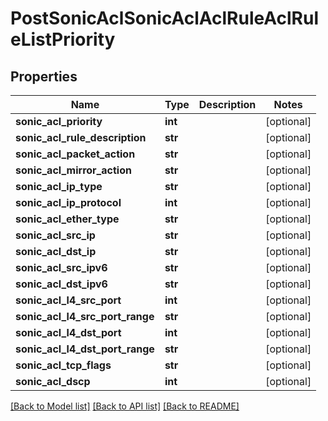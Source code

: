 # PostSonicAclSonicAclAclRuleAclRuleListPriority

## Properties
Name | Type | Description | Notes
------------ | ------------- | ------------- | -------------
**sonic_acl_priority** | **int** |  | [optional] 
**sonic_acl_rule_description** | **str** |  | [optional] 
**sonic_acl_packet_action** | **str** |  | [optional] 
**sonic_acl_mirror_action** | **str** |  | [optional] 
**sonic_acl_ip_type** | **str** |  | [optional] 
**sonic_acl_ip_protocol** | **int** |  | [optional] 
**sonic_acl_ether_type** | **str** |  | [optional] 
**sonic_acl_src_ip** | **str** |  | [optional] 
**sonic_acl_dst_ip** | **str** |  | [optional] 
**sonic_acl_src_ipv6** | **str** |  | [optional] 
**sonic_acl_dst_ipv6** | **str** |  | [optional] 
**sonic_acl_l4_src_port** | **int** |  | [optional] 
**sonic_acl_l4_src_port_range** | **str** |  | [optional] 
**sonic_acl_l4_dst_port** | **int** |  | [optional] 
**sonic_acl_l4_dst_port_range** | **str** |  | [optional] 
**sonic_acl_tcp_flags** | **str** |  | [optional] 
**sonic_acl_dscp** | **int** |  | [optional] 

[[Back to Model list]](../README.md#documentation-for-models) [[Back to API list]](../README.md#documentation-for-api-endpoints) [[Back to README]](../README.md)


